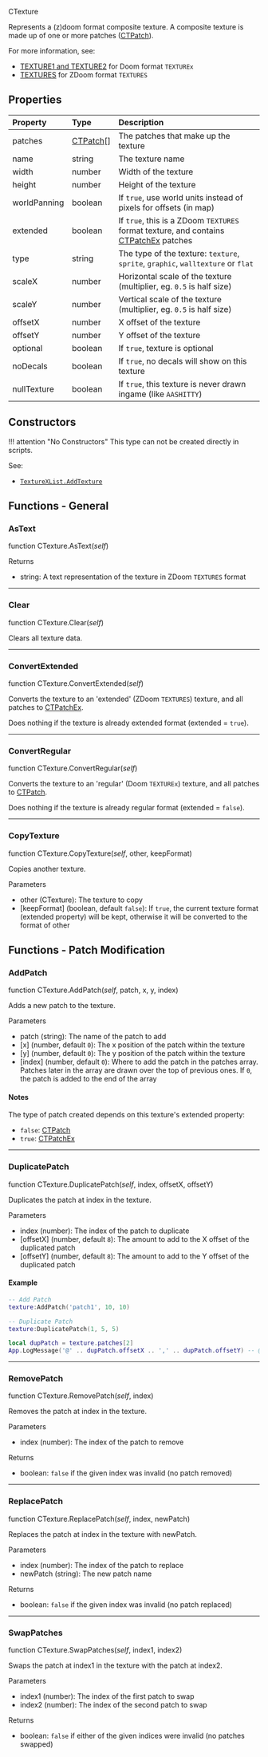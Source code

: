 <article-head>CTexture</article-head>

Represents a (z)doom format composite texture. A composite texture is made up of one or more patches (<type>[CTPatch](CTPatch.md)</type>).

For more information, see:

* [TEXTURE1 and TEXTURE2](https://doomwiki.org/wiki/TEXTURE1_and_TEXTURE2) for Doom format `TEXTUREx`
* [TEXTURES](https://zdoom.org/wiki/TEXTURES) for ZDoom format `TEXTURES`


## Properties

| Property | Type | Description |
|:---------|:-----|:------------|
<prop class="ro">patches</prop> | <type>[CTPatch](CTPatch.md)\[\]</type> | The patches that make up the texture
<prop class="rw">name</prop> | <type>string</type> | The texture name
<prop class="rw">width</prop> | <type>number</type> | Width of the texture
<prop class="rw">height</prop> | <type>number</type> | Height of the texture
<prop class="rw">worldPanning</prop> | <type>boolean</type> | If `true`, use world units instead of pixels for offsets (in map)
<prop class="rw">extended</prop> | <type>boolean</type> | If `true`, this is a ZDoom `TEXTURES` format texture, and contains <type>[CTPatchEx](CTPatchEx.md)</type> patches
<prop class="rw">type</prop> | <type>string</type> | The type of the texture: `texture`, `sprite`, `graphic`, `walltexture` or `flat`
<prop class="rw">scaleX</prop> | <type>number</type> | Horizontal scale of the texture (multiplier, eg. `0.5` is half size)
<prop class="rw">scaleY</prop> | <type>number</type> | Vertical scale of the texture (multiplier, eg. `0.5` is half size)
<prop class="rw">offsetX</prop> | <type>number</type> | X offset of the texture
<prop class="rw">offsetY</prop> | <type>number</type> | Y offset of the texture
<prop class="rw">optional</prop> | <type>boolean</type> | If `true`, texture is optional
<prop class="rw">noDecals</prop> | <type>boolean</type> | If `true`, no decals will show on this texture
<prop class="rw">nullTexture</prop> | <type>boolean</type> | If `true`, this texture is never drawn ingame (like `AASHITTY`)


## Constructors

!!! attention "No Constructors"
    This type can not be created directly in scripts.

<listhead>See:</listhead>

* <code>[TextureXList.AddTexture](TextureXList.md#addtexture)</code>


## Functions - General

### AsText

<fdef>function <type>CTexture</type>.<func>AsText</func>(<arg>*self*</arg>)</fdef>

<listhead>Returns</listhead>

* <type>string</type>: A text representation of the texture in ZDoom `TEXTURES` format

---
### Clear

<fdef>function <type>CTexture</type>.<func>Clear</func>(<arg>*self*</arg>)</fdef>

Clears all texture data.

---
### ConvertExtended

<fdef>function <type>CTexture</type>.<func>ConvertExtended</func>(<arg>*self*</arg>)</fdef>

Converts the texture to an 'extended' (ZDoom `TEXTURES`) texture, and all patches to <type>[CTPatchEx](CTPatchEx.md)</type>.

Does nothing if the texture is already extended format (<prop>extended</prop> = `true`).

---
### ConvertRegular

<fdef>function <type>CTexture</type>.<func>ConvertRegular</func>(<arg>*self*</arg>)</fdef>

Converts the texture to an 'regular' (Doom `TEXTUREx`) texture, and all patches to <type>[CTPatch](CTPatch.md)</type>.

Does nothing if the texture is already regular format (<prop>extended</prop> = `false`).

---
### CopyTexture

<fdef>function <type>CTexture</type>.<func>CopyTexture</func>(<arg>*self*</arg>, <arg>other</arg>, <arg>keepFormat</arg>)</fdef>

Copies another texture.

<listhead>Parameters</listhead>

* <arg>other</arg> (<type>CTexture</type>): The texture to copy
* <arg>[keepFormat]</arg> (<type>boolean</type>, default `false`): If `true`, the current texture format (<prop>extended</prop> property) will be kept, otherwise it will be converted to the format of <arg>other</arg>


## Functions - Patch Modification

### AddPatch

<fdef>function <type>CTexture</type>.<func>AddPatch</func>(<arg>*self*</arg>, <arg>patch</arg>, <arg>x</arg>, <arg>y</arg>, <arg>index</arg>)</fdef>

Adds a new patch to the texture.

<listhead>Parameters</listhead>

* <arg>patch</arg> (<type>string</type>): The name of the patch to add
* <arg>[x]</arg> (<type>number</type>, default `0`): The x position of the patch within the texture
* <arg>[y]</arg> (<type>number</type>, default `0`): The y position of the patch within the texture
* <arg>[index]</arg> (<type>number</type>, default `0`): Where to add the patch in the <prop>patches</prop> array. Patches later in the array are drawn over the top of previous ones. If `0`, the patch is added to the end of the array

#### Notes

The type of patch created depends on this texture's <prop>extended</prop> property:

* `false`: <type>[CTPatch](CTPatch.md)</type>
* `true`: <type>[CTPatchEx](CTPatchEx.md)</type>

---
### DuplicatePatch

<fdef>function <type>CTexture</type>.<func>DuplicatePatch</func>(<arg>*self*</arg>, <arg>index</arg>, <arg>offsetX</arg>, <arg>offsetY</arg>)</fdef>

Duplicates the patch at <arg>index</arg> in the texture.

<listhead>Parameters</listhead>

* <arg>index</arg> (<type>number</type>): The index of the patch to duplicate
* <arg>[offsetX]</arg> (<type>number</type>, default `8`): The amount to add to the X offset of the duplicated patch
* <arg>[offsetY]</arg> (<type>number</type>, default `8`): The amount to add to the Y offset of the duplicated patch

#### Example

```lua
-- Add Patch
texture:AddPatch('patch1', 10, 10)

-- Duplicate Patch
texture:DuplicatePatch(1, 5, 5)

local dupPatch = texture.patches[2]
App.LogMessage('@' .. dupPatch.offsetX .. ',' .. dupPatch.offsetY) -- @15,15
```

---
### RemovePatch

<fdef>function <type>CTexture</type>.<func>RemovePatch</func>(<arg>*self*</arg>, <arg>index</arg>)</fdef>

Removes the patch at <arg>index</arg> in the texture.

<listhead>Parameters</listhead>

* <arg>index</arg> (<type>number</type>): The index of the patch to remove

<listhead>Returns</listhead>

* <type>boolean</type>: `false` if the given <arg>index</arg> was invalid (no patch removed)

---
### ReplacePatch

<fdef>function <type>CTexture</type>.<func>ReplacePatch</func>(<arg>*self*</arg>, <arg>index</arg>, <arg>newPatch</arg>)</fdef>

Replaces the patch at <arg>index</arg> in the texture with <arg>newPatch</arg>.

<listhead>Parameters</listhead>

* <arg>index</arg> (<type>number</type>): The index of the patch to replace
* <arg>newPatch</arg> (<type>string</type>): The new patch name

<listhead>Returns</listhead>

* <type>boolean</type>: `false` if the given <arg>index</arg> was invalid (no patch replaced)

---
### SwapPatches

<fdef>function <type>CTexture</type>.<func>SwapPatches</func>(<arg>*self*</arg>, <arg>index1</arg>, <arg>index2</arg>)</fdef>

Swaps the patch at <arg>index1</arg> in the texture with the patch at <arg>index2</arg>.

<listhead>Parameters</listhead>

* <arg>index1</arg> (<type>number</type>): The index of the first patch to swap
* <arg>index2</arg> (<type>number</type>): The index of the second patch to swap

<listhead>Returns</listhead>

* <type>boolean</type>: `false` if either of the given indices were invalid (no patches swapped)
